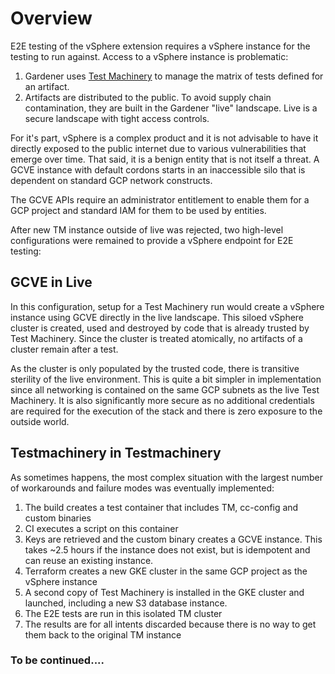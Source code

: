 # Overview

E2E testing of the vSphere extension requires a vSphere instance for the testing to run against. Access to a vSphere instance is problematic:
1. Gardener uses [Test Machinery](https://github.com/gardener/test-infra/tree/master/docs/testmachinery) to manage the matrix of tests defined for an artifact. 
2. Artifacts are distributed to the public. To avoid supply chain contamination, they are built in the Gardener "live" landscape. Live is a secure landscape with tight access controls.

For it's part, vSphere is a complex product and it is not advisable to have it directly exposed to the public internet due to various vulnerabilities that emerge over time. That said, it is a benign entity that is not itself a threat. A GCVE instance with default cordons starts in an inaccessible silo that is dependent on
standard GCP network constructs. 

The GCVE APIs require an administrator entitlement to enable them for a GCP project and standard IAM for them to be used by entities.  

After new TM instance outside of live was rejected, two high-level configurations were remained to provide a vSphere endpoint for E2E testing:

## GCVE in Live
In this configuration, setup for a Test Machinery run would create a vSphere instance using GCVE directly in the live landscape. This siloed
vSphere cluster is created, used and destroyed by code that is already trusted by Test Machinery. Since the cluster is treated atomically, no artifacts of a cluster remain 
after a test. 

As the cluster is only populated by the trusted code, there is transitive sterility of the live environment. This is quite a bit simpler in implementation
since all networking is contained on the same GCP subnets as the live Test Machinery. It is also significantly more secure as no additional credentials are required for the execution of the stack and
there is zero exposure to the outside world.

## Testmachinery in Testmachinery
As sometimes happens, the most complex situation with the largest number of workarounds and failure modes was eventually implemented:

1. The build creates a test container that includes TM, cc-config and custom binaries
2. CI executes a script on this container
3. Keys are retrieved and the custom binary creates a GCVE instance. This takes ~2.5 hours if the instance does not exist, but is idempotent and can reuse an existing instance.
4. Terraform creates a new GKE cluster in the same GCP project as the vSphere instance 
5. A second copy of Test Machinery is installed in the GKE cluster and launched, including a new S3 database instance. 
6. The E2E tests are run in this isolated TM cluster
7. The results are for all intents discarded because there is no way to get them back to the original TM instance

### To be continued....